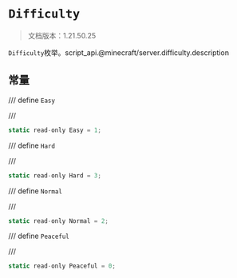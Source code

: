 # `Difficulty`

> 文档版本：1.21.50.25

`Difficulty`枚举。script_api.@minecraft/server.difficulty.description

## 常量

/// define
`Easy`


///

```js
static read-only Easy = 1;
```


/// define
`Hard`


///

```js
static read-only Hard = 3;
```


/// define
`Normal`


///

```js
static read-only Normal = 2;
```


/// define
`Peaceful`


///

```js
static read-only Peaceful = 0;
```

